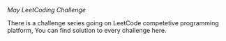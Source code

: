 *May LeetCoding Challenge*

There is a challenge series going on LeetCode competetive programming platform, You can find solution to every challenge here.
